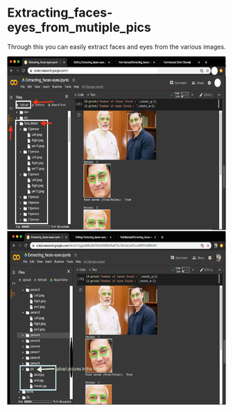 # Extracting_faces-eyes_from_mutiple_pics
Through this you can easily extract faces and eyes from the various images.

<img src = "screen%20shot.png" width="600" height="400">

<img src = "screen%20shot1.png" width="600" height="400">
